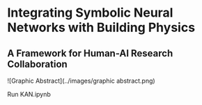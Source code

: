 # Integrating Symbolic Neural Networks with Building Physics
## A Framework for Human-AI Research Collaboration

![Graphic Abstract](../images/graphic abstract.png)

Run KAN.ipynb
